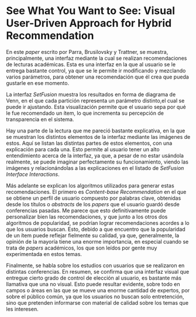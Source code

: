 # See What You Want to See: Visual User-Driven Approach for Hybrid Recommendation

En este *paper* escrito por Parra, Brusilovsky y Trattner, se muestra, principalmente,  una interfaz mediante la cual se realizan recomendaciones de lecturas académicas. Esta es una interfaz en la que al usuario se le entrega bastante control, ya que se le permite ir modificando y mezclando varios parámetros, para obtener una recomendación que él crea que pueda gustarle en ese momento.

La interfaz *SetFusion* muestra los resultados en forma de diagrama de Venn, en el que cada partición representa un parámetro distinto,el cual se puede ir ajustando. Esta visualización permite que el usuario sepa por qué le fue recomendado un ítem, lo que incrementa su percepción de transparencia en el sistema.

Hay una parte de la lectura que me pareció bastante explicativa, en la que se muestran los distintos elementos de la interfaz mediante las imágenes de estos. Aquí se listan las distintas partes de estos elementos, con una explicación para cada una. Esto permite al usuario tener un alto entendimiento acerca de la interfaz, ya que, a pesar de no estar usándola realmente, se puede imaginar perfectamente su funcionamiento, viendo las imágenes y relacionándolas a las explicaciones en el listado de *SetFusion Interface Interactions*.

Más adelante se explican los algoritmos utilizados para generar estas recomendaciones. El primero es *Content-base Recommendation* en el que se obtiene un perfil de usuario compuesto por palabras clave, obtenidas desde los títulos o *abstracts* de los *papers* que el usuario guardó desde conferencias pasadas. Me parece que esto definitivamente puede personalizar bien las recomendaciones, y que junto a los otros dos algoritmos de popularidad, se podrían lograr recomendaciones acordes a lo que los usuarios buscan. Esto, debido a que encuentro que la popularidad de un ítem puede reflejar fielmente su calidad, ya que, generalmente, la opinión de la mayoría tiene una enorme importancia, en especial cuando se trata de *papers* académicos, los que son leídos por gente muy experimentada en estos temas.

Finalmente, se habla sobre los estudios con usuarios que se realizaron en distintas conferencias. En resumen, se confirma que una interfaz visual que entregue cierto grado de control de elección al usuario, es bastante más llamativa que una no visual. Esto puede resultar evidente, sobre todo en campos o áreas en las que se mueve una enorme cantidad de expertos, por sobre el público común, ya que los usuarios no buscan solo entretención, sino que pretenden informarse con material de calidad sobre los temas que les interesen.